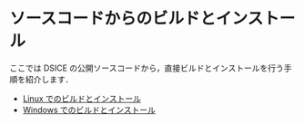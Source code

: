 # ソースコードからのビルドとインストール

ここでは DSICE の公開ソースコードから，直接ビルドとインストールを行う手順を紹介します．

- [Linux でのビルドとインストール](build_and_install_linux.md)
- [Windows でのビルドとインストール](build_and_install_windows.md)
